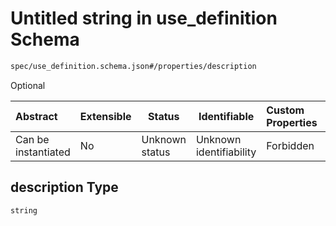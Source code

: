 # Untitled string in use_definition Schema

```txt
spec/use_definition.schema.json#/properties/description
```

Optional 


| Abstract            | Extensible | Status         | Identifiable            | Custom Properties | Additional Properties | Access Restrictions | Defined In                                                                                  |
| :------------------ | ---------- | -------------- | ----------------------- | :---------------- | --------------------- | ------------------- | ------------------------------------------------------------------------------------------- |
| Can be instantiated | No         | Unknown status | Unknown identifiability | Forbidden         | Allowed               | none                | [use_definition.schema.json\*](../../out/use_definition.schema.json "open original schema") |

## description Type

`string`
